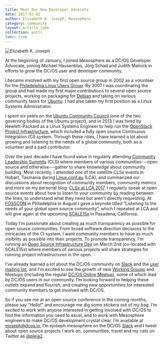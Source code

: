 ```yaml
---
title: Meet Our New Developer Advocate
date: 2017-02-02
author: Elizabeth K. Joseph, Mesosphere
category: community
layout: article.jade
collection: posts
lunr: true
---
```


<img src="/assets/images/blog/2017-02-02-ekjoseph.jpg" alt="Elizabeth K. Joseph"/>

At the beginning of January, I joined Mesosphere as a DC/OS Developer Advocate, joining Michael Hausenblas, Jörg Schad and Judith Malnick in efforts to grow the DC/OS user and developer community.

I became involved with my first open source group in 2002 as a volunteer for the [Philadelphia Linux Users Group](http://www.phillylinux.org/). By 2007 I was coordinating the group and had made my first major contributions to several open source projects, working on packaging for [Debian](https://www.debian.org/) and taking on various community tasks for [Ubuntu](https://www.ubuntu.com/). I had also taken my first position as a Linux Systems Administrator.

I spent six years on the [Ubuntu Community Council](https://wiki.ubuntu.com/CommunityCouncil) (one of the two governing bodies of the Ubuntu project), and in 2013 I was hired by Hewlett-Packard as a Linux Systems Engineer to help run the [OpenStack Project Infrastructure](http://docs.openstack.org/infra/), which included a fully open source Continuous Integration (CI) system. Through these roles, I have learned a lot about growing and listening to the needs of a global community, both as a volunteer and a paid contributor.

Over the past decade I have found value in regularly attending [Community Leadership Summits](http://www.communityleadershipsummit.com/) (CLS) where members of various communities---open source and otherwise---gather to share knowledge about community building. Most recently, I attended one of the satellite CLSx events in Hobart, Tasmania during [Linux.conf.au](https://linux.conf.au/) (LCA), and summarized our discussions about recognition of community members, community metrics and more on my personal blog: [CLSx at LCA 2017](http://princessleia.com/journal/2017/01/clsx-at-lca-2017/). I regularly speak at open source events about how to listen to your community by reading between the lines, to understand what they need but aren't directly requesting. At [FOSSCON](http://fosscon.org/) in Philadelphia in August I gave a keynote titled “Listening to the needs of your global open source community”, which I repeated at LCA and will give again at the upcoming [SCALE15x](https://www.socallinuxexpo.org/scale/15x) in Pasadena, California.

Today I'm passionate about creating as much transparency as possible for open source communities. From broad software direction decisions to the intricacies of the CI system, I want community members to have as much visibility as possible into their projects. To promote transparency, I’m running an [Open Source Infrastructure Day](http://scale.opensourceinfra.org/) on March 2nd (co-located with SCALE15x) where members of various projects will share strategies for running project infrastructures in the open.

I’ve already learned a lot about the DC/OS community on [Slack](http://chat.dcos.io/?_ga=1.263299084.186147938.1483478639) and the [user mailing list](https://groups.google.com/a/dcos.io/d/forum/users), and I'm excited to see the growth of new [Working Groups](https://github.com/dcos/community#dcos-community) and Meetups (including the regular [DC/OS Online Meetup](https://www.meetup.com/DC-OS-Online-Meetup/)), some of which lead by DC/OS users in our community. I’m looking forward to helping these outlets expand and flourish, and creating new opportunities for interested community members to get involved with DC/OS.

So if you see me at an open source conference in the coming months, please say “Hello!” and encourage me dig some stickers out of my bag. I'm excited to work with anyone interested in getting involved with DC/OS to find the information you need to excel, and to work with Mesosphere engineers to make DC/OS development crystal clear. I’m available at ejoseph@dcos.io, I’m ejoseph.mesosphere on the DC/OS [Slack](http://chat.dcos.io/?_ga=1.263299084.186147938.1483478639) and I tweet about open source projects I work on, communities, travel and my cats on Twitter as [@pleia2](https://twitter.com/pleia2).

